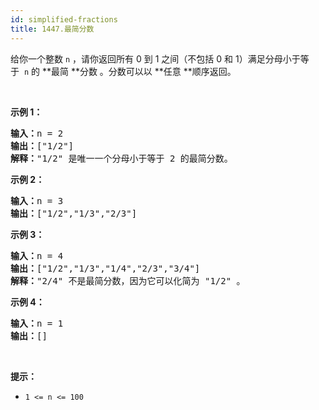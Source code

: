 ```yaml
---
id: simplified-fractions
title: 1447.最简分数
---
```

给你一个整数 <code>n</code> ，请你返回所有 0 到 1 之间（不包括 0 和 1）满足分母小于等于  <code>n</code> 的 **最简 **分数 。分数可以以 **任意 **顺序返回。

 

**示例 1：**


<pre><strong>输入：</strong>n = 2<br/><strong>输出：</strong>[&#34;1/2&#34;]<br/><strong>解释：</strong>&#34;1/2&#34; 是唯一一个分母小于等于 2 的最简分数。</pre>

**示例 2：**


<pre><strong>输入：</strong>n = 3<br/><strong>输出：</strong>[&#34;1/2&#34;,&#34;1/3&#34;,&#34;2/3&#34;]<br/></pre>

**示例 3：**


<pre><strong>输入：</strong>n = 4<br/><strong>输出：</strong>[&#34;1/2&#34;,&#34;1/3&#34;,&#34;1/4&#34;,&#34;2/3&#34;,&#34;3/4&#34;]<br/><strong>解释：</strong>&#34;2/4&#34; 不是最简分数，因为它可以化简为 &#34;1/2&#34; 。</pre>

**示例 4：**


<pre><strong>输入：</strong>n = 1<br/><strong>输出：</strong>[]<br/></pre>

 

**提示：**


- <code>1 &lt;= n &lt;= 100</code>
